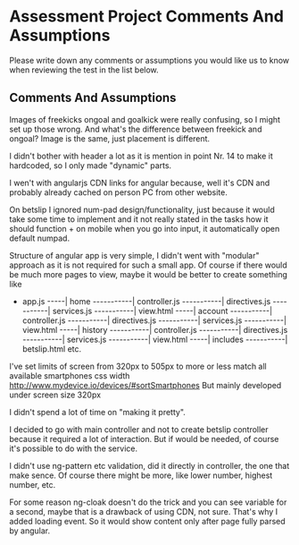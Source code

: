 # Assessment Project Comments And Assumptions

Please write down any comments or assumptions you would like us to know when reviewing the test in the list below.

## Comments And Assumptions

Images of freekicks ongoal and goalkick were really confusing, so I might set up those wrong. And what's the difference between freekick and ongoal? Image is the same, just placement is different.

I didn't bother with header a lot as it is mention in point Nr. 14 to make it hardcoded, so I only made "dynamic" parts.

I wen't with angularjs CDN links for angular because, well it's CDN and probably already cached on person PC from other website.

On betslip I ignored num-pad design/functionality, just because it would take some time to implement and it not really stated in the tasks how it should function + on mobile when you go into input, it automatically open default numpad.

Structure of angular app is very simple, I didn't went with "modular" approach as it is not required for such a small app. Of course if there would be much more pages to view, maybe it would be better to create something like
- app.js
-----| home
-----------| controller.js
-----------| directives.js
-----------| services.js
-----------| view.html
-----| account
-----------| controller.js
-----------| directives.js
-----------| services.js
-----------| view.html
-----| history
-----------| controller.js
-----------| directives.js
-----------| services.js
-----------| view.html
-----| includes
-----------| betslip.html
etc.

I've set limits of screen from 320px to 505px to more or less match all available smartphones css width http://www.mydevice.io/devices/#sortSmartphones
But mainly developed under screen size 320px

I didn't spend a lot of time on "making it pretty".

I decided to go with main controller and not to create betslip controller because it required a lot of interaction. But if would be needed, of course it's possible to do with the service.

I didn't use ng-pattern etc validation, did it directly in controller, the one that make sence. Of course there might be more, like lower number, highest number, etc.

For some reason ng-cloak doesn't do the trick and you can see variable for a second, maybe that is a drawback of using CDN, not sure. That's why I added loading event. So it would show content only after page fully parsed by angular.
